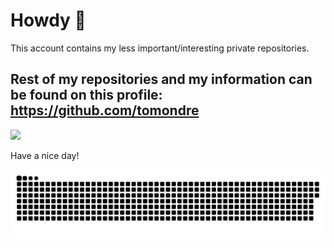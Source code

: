 # Howdy 🤠

This account contains my less important/interesting private repositories.

## Rest of my repositories and my information can be found on this profile: https://github.com/tomondre

 <img style="width:0;" src="https://visitor-badge.glitch.me/badge?page_id=tondrejk.tondrejk" />

Have a nice day!

<a href=#><img src="contributions.svg"></a>


<!--
**tomondre/tomondre** is a ✨ _special_ ✨ repository because its `README.md` (this file) appears on your GitHub profile.

Here are some ideas to get you started:

- 🔭 I’m currently working on ...
- 🌱 I’m currently learning ...
- 👯 I’m looking to collaborate on ...
- 🤔 I’m looking for help with ...
- 💬 Ask me about ...
- 📫 How to reach me: ...
- 😄 Pronouns: ...
- ⚡ Fun fact: ...
-->
